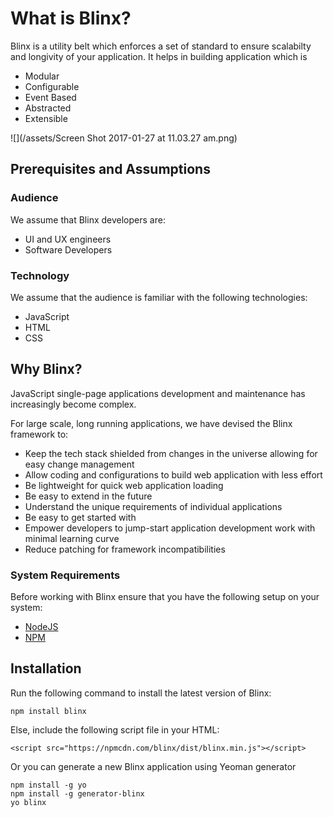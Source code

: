# What is Blinx?

Blinx is a utility belt which enforces a set of standard to ensure scalabilty and longivity of your application. It helps in building application which is

* Modular
* Configurable
* Event Based
* Abstracted
* Extensible

![](/assets/Screen Shot 2017-01-27 at 11.03.27 am.png)

## Prerequisites and Assumptions

### Audience

We assume that Blinx developers are:

* UI and UX engineers
* Software Developers

### Technology

We assume that the audience is familiar with the following technologies:

* JavaScript
* HTML
* CSS

## Why Blinx?

JavaScript single-page applications development and maintenance has increasingly become complex.

For large scale, long running applications, we have devised the Blinx framework to:

* Keep the tech stack shielded from changes in the universe allowing for easy change management
* Allow coding and configurations to build web application with less effort
* Be lightweight for quick web application loading
* Be easy to extend in the future
* Understand the unique requirements of individual applications
* Be easy to get started with
* Empower developers to jump-start application development work with minimal learning curve
* Reduce patching for framework incompatibilities

### System Requirements

Before working with Blinx ensure that you have the following setup on your system:

* [NodeJS](https://nodejs.org/)
* [NPM](https://www.npmjs.com/) 

## Installation

Run the following command to install the latest version of Blinx:

```
npm install blinx
```

Else, include the following script file in your HTML:

```
<script src="https://npmcdn.com/blinx/dist/blinx.min.js"></script>
```

Or you can generate a new Blinx application using Yeoman generator

```
npm install -g yo
npm install -g generator-blinx
yo blinx
```


